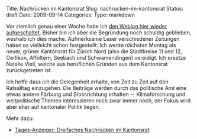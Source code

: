 Title: Nachrücken im Kantonsrat
Slug: nachrucken-im-kantonsrat
Status: draft
Date: 2009-09-14
Categories:
Type: markdown

Vor ziemlich genau einer Woche habe ich [den Weblog hier wieder aufgeschaltet](http://406.ch/2009/09/08/wiederinbetriebnahme-dieses-weblogs/). Bisher bin ich aber die Begründung noch schuldig geblieben, weshalb ich dies mache. Aufmerksame Leser verschiedener Zeitungen haben es vielleicht schon festgestellt: Ich werde nächsten Montag als neuer, grüner Kantonsrat für Zürich Nord (also die Stadtkreise 11 und 12, Oerlikon, Affoltern, Seebach und Schwamendingen) vereidigt. Ich ersetze Natalie Vieli, welche aus beruflichen Gründen aus dem Kantonsrat zurückgetreten ist.

Ich hoffe dass ich die Gelegenheit erhalte, von Zeit zu Zeit auf den Ratsalltag einzugehen. Die Beiträge werden durch das politische Amt eine etwas andere Färbung und Stossrichtung erhalten -- Klimaforschung und weltpolitische Themen interessieren mich zwar immer noch, der Fokus wird aber eher auf kantonaler Politik liegen.

Mehr dazu:

- [Tages-Anzeiger: Dreifaches Nachrücken im Kantonsrat](http://www.tagesanzeiger.ch/zuerich/region/Dreifaches-Nachruecken-im-Kantonsrat/story/15580496)
